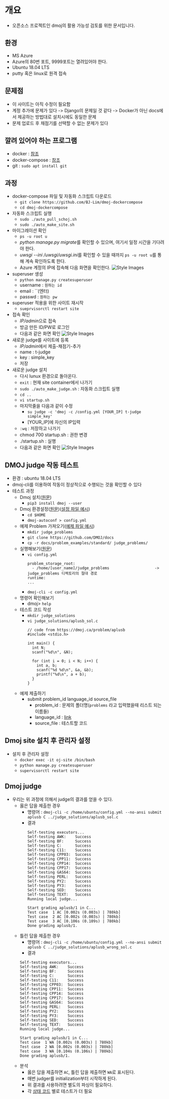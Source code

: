 # 개요
- 오픈소스 프로젝트인 dmoj의 활용 가능성 검토를 위한 문서입니다.

## 환경
- MS Azure
- Azure의 80번 포트, 9999포트는 열려있어야 한다.
- Ubuntu 18.04 LTS
- putty 혹은 linux로 원격 접속

## 문제점
- 이 사이트는 아직 수정이 필요함
- 계정 추가에 문제가 있다
-> Django의 문제일 것 같다
-> Docker가 아닌 docs에서 제공하는 방법대로 설치시에도 동일한 문제 
- 문제 업로드 후 채점기를 선택할 수 없는 문제가 있다

## 깔려 있어야 하는 프로그램
- docker : [참조](https://github.com/BJ-Lim/Frameworks/blob/master/Docker.md)
- docker-compose : [참조](http://raccoonyy.github.io/docker-usages-for-dev-environment-setup/)
- git : `sudo apt install git`

## 과정
- docker-compose 파일 및 자동화 스크립트 다운로드
  - `git clone https://github.com/BJ-Lim/dmoj-dockercompose`
  - `cd dmoj-dockercompose`
- 자동화 스크립트 실행
  - `sudo ./auto_pull_schoj.sh`
  - `sudo ./auto_make_site.sh`
- 마이그레이션 확인
  - `ps -u root u`
  - *python manage.py migrate*를 확인할 수 있으며, 여기서 일정 시간을 기다려야 한다.
  - *uwsgi --ini /uwsgi/uwsgi.ini*를 확인할 수 있을 때까지 `ps -u root u`를 통해 계속 확인하도록 한다.
  - Azure 계정의 IP에 접속해 다음 화면을 확인한다.
  ![Style Images](https://github.com/BJ-Lim/Capstone_Design/blob/master/capture_ref/ossa_1.JPG)
- superuser 생성
  - `python manage.py createsuperuser`
  - username : `원하는 id`
  - email : ``(엔터)
  - passwd : `원하는 pw`
- superuser 적용을 위한 사이트 재시작
  - `sueprvisorctl restart site`
- 접속 확인
  - *IP/admin*으로 접속
  - 방금 만든 ID/PW로 로그인
  - 다음과 같은 화면 확인
  ![Style Images](https://github.com/BJ-Lim/Capstone_Design/blob/master/capture_ref/ossa_2.JPG)
- 새로운 judge를 사이트에 등록
  - *IP/admin*에서 제출-채점기-추가
  - name : t-judge
  - key : simple_key
  - 저장
- 새로운 judge 설치
  - 다시 lunux 환경으로 돌아온다.
  - `exit` : 현재 site container에서 나가기
  - `sudo ./auto_make_judge.sh` : 자동화 스크립트 실행
  - `cd ..`
  - `vi startup.sh`
  - 마지막줄을 다음과 같이 수정
    - `su judge -c 'dmoj -c /config.yml [YOUR_IP] t-judge simple_key'`
    - [YOUR_IP]에 자신의 IP입력
  - `:wq` : 저장하고 나가기
  - chmod 700 startup.sh : 권한 변경
  - ./startup.sh : 실행
  - 다음과 같은 화면 확인
  ![Style Images](https://github.com/BJ-Lim/Capstone_Design/blob/master/capture_ref/ossa_3.JPG)
  
## DMOJ judge 작동 테스트
- 환경 : ubuntu 18.04 LTS
- dmoj-cli를 이용하여 작동이 정상적으로 수행되는 것을 확인할 수 있다
- 테스트 과정
  - Dmoj 설치([원문](https://github.com/DMOJ/judge))
    - `pip3 install dmoj --user`
  - Dmoj 환경설정([원문](https://docs.dmoj.ca/en/latest/judge/linux_installation/))([설정 파일 예시](https://github.com/DMOJ/docs/blob/master/sample_files/judge_conf.yml))
    - `cd $HOME`
    - `dmoj-autoconf > config.yml`
  - 예제 Problem 가져오기([예제 파일 예시](https://github.com/DMOJ/docs/tree/master/problem_examples))
    - `mkdir judge_problems`
    - `git clone https://github.com/DMOJ/docs`
    - `cp -r docs/problem_examples/standard/ judge_problems/`
  - 실행해보기([원문](https://docs.dmoj.ca/en/latest/judge/linux_installation/))
    - `vi config.yml`
      ```
      problem_storage_root:
        - /home/[user_name]/judge_problems                    -> judge_problems 디렉토리의 절대 경로
      runtime:
      ...
      ```
    - `dmoj-cli -c config.yml`
  - 명령어 확인해보기
    - dmoj> `help`
  - 테스트 코드 작성
    - `mkdir judge_solutions`
    - `vi judge_solutions/aplusb_sol.c`
      ```
      // code from https://dmoj.ca/problem/aplusb
      #include <stdio.h>

      int main() {
        int N;
        scanf("%d\n", &N);

        for (int i = 0; i < N; i++) {
          int a, b;
          scanf("%d %d\n", &a, &b);
          printf("%d\n", a + b);
        }
      }
      ```
  - 예제 제출하기
    - submit problem_id language_id source_file
      - problem_id : 문제의 폴더명(`problems` 라고 입력했을때 리스트 되는 이름들)
      - language_id : [link](https://github.com/DMOJ/docs/blob/master/docs/judge/supported_languages.md)
      - source_file : 테스트할 코드

## Dmoj site 설치 후 관리자 설정
- 설치 후 관리자 설정
  - `docker exec -it oj-site /bin/bash`
  - `python manage.py createsuperuser`
  - `supervisorctl restart site`
  
## Dmoj judge
- 우리는 위 과정에 의해서 judge의 결과를 얻을 수 있다.
  - 옳은 답을 제출한 경우
    - 명령어 : `dmoj-cli -c /home/ubuntu/config.yml --no-ansi submit aplusb C ../judge_solutions/aplusb_sol.c`
    - 결과
      ```
      Self-testing executors...
      Self-testing AWK:    Success
      Self-testing BF:     Success
      Self-testing C:      Success
      Self-testing C11:    Success
      Self-testing CPP03:  Success
      Self-testing CPP11:  Success
      Self-testing CPP14:  Success
      Self-testing CPP17:  Success
      Self-testing GAS64:  Success
      Self-testing PERL:   Success
      Self-testing PY2:    Success
      Self-testing PY3:    Success
      Self-testing SED:    Success
      Self-testing TEXT:   Success
      Running local judge...

      Start grading aplusb/1 in C...
      Test case  1 AC [0.002s (0.003s) | 780kb]
      Test case  2 AC [0.002s (0.003s) | 780kb]
      Test case  3 AC [0.106s (0.109s) | 780kb]
      Done grading aplusb/1.
      ```
  - 틀린 답을 제출한 경우
    - 명령어 : `dmoj-cli -c /home/ubuntu/config.yml --no-ansi submit aplusb C ../judge_solutions/aplusb_wrong_sol.c`
    - 결과
    ```
    Self-testing executors...
    Self-testing AWK:    Success
    Self-testing BF:     Success
    Self-testing C:      Success
    Self-testing C11:    Success
    Self-testing CPP03:  Success
    Self-testing CPP11:  Success
    Self-testing CPP14:  Success
    Self-testing CPP17:  Success
    Self-testing GAS64:  Success
    Self-testing PERL:   Success
    Self-testing PY2:    Success
    Self-testing PY3:    Success
    Self-testing SED:    Success
    Self-testing TEXT:   Success
    Running local judge...

    Start grading aplusb/1 in C...
    Test case  1 WA [0.002s (0.003s) | 780kb]
    Test case  2 WA [0.002s (0.003s) | 780kb]
    Test case  3 WA [0.104s (0.106s) | 780kb]
    Done grading aplusb/1.
    ```
  - 분석
    - 옳은 답을 제출하면 `AC`, 틀린 답을 제출하면 `WA`로 표시된다.
    - 매번 judger를 initialization부터 시작하게 된다.
    - 위 결과를 사용하려면 별도의 파싱이 필요하다.
    - 각 [상태 코드](https://dmoj.ca/about/codes/) 별로 테스트가 더 필요

